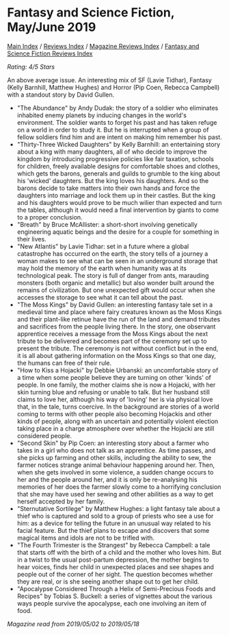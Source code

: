 # Fantasy and Science Fiction, May/June 2019

[Main Index](../../../README.md) / [Reviews Index](../../README.md) / [Magazine Reviews Index](../README.md) / [Fantasy and Science Fiction Reviews Index](README.md)

*Rating: 4/5 Stars*

An above average issue. An interesting mix of SF (Lavie Tidhar), Fantasy (Kelly Barnhill, Matthew Hughes) and Horror (Pip Coen, Rebecca Campbell) with a standout story by David Gullen.

- "The Abundance" by Andy Dudak: the story of a soldier who eliminates inhabited enemy planets by inducing changes in the world's environment. The soldier wants to forget his past and has taken refuge on a world in order to study it. But he is interrupted when a group of fellow soldiers find him and are intent on making him remember his past.
- "Thirty-Three Wicked Daughters" by Kelly Barnhill: an entertaining story about a king with many daughters, all of who decide to improve the kingdom by introducing progressive policies like fair taxation, schools for children, freely available designs for comfortable shoes and clothes, which gets the barons, generals and guilds to grumble to the king about his 'wicked' daughters. But the king loves his daughters. And so the barons decide to take matters into their own hands and force the daughters into marriage and lock them up in their castles. But the king and his daughters would prove to be much wilier than expected and turn the tables, although it would need a final intervention by giants to come to a proper conclusion.
- "Breath" by Bruce McAllister: a short-short involving genetically engineering aquatic beings and the desire for a couple for something in their lives.
- "New Atlantis" by Lavie Tidhar: set in a future where a global catastrophe has occurred on the earth, the story tells of a journey a woman makes to see what can be seen in an underground storage that may hold the memory of the earth when humanity was at its technological peak. The story is full of danger from ants, marauding monsters (both organic and metallic) but also wonder built around the remains of civilization. But one unexpected gift would occur when she accesses the storage to see what it can tell about the past.
- "The Moss Kings" by David Gullen: an interesting fantasy tale set in a medieval time and place where fairy creatures known as the Moss Kings and their plant-like retinue have the run of the land and demand tributes and sacrifices from the people living there. In the story, one observant apprentice receives a message from the Moss Kings about the next tribute to be delivered and becomes part of the ceremony set up to present the tribute. The ceremony is not without conflict but in the end, it is all about gathering information on the Moss Kings so that one day, the humans can free of their rule.
- "How to Kiss a Hojacki" by Debbie Urbanski: an uncomfortable story of a time when some people believe they are turning on other 'kinds' of people. In one family, the mother claims she is now a Hojacki, with her skin turning blue and refusing or unable to talk. But her husband still claims to love her, although his way of 'loving' her is via physical love that, in the tale, turns coercive. In the background are stories of a world coming to terms with other people also becoming Hojackis and other kinds of people, along with an uncertain and potentially violent election taking place in a charge atmosphere over whether the Hojacki are still considered people.
- "Second Skin" by Pip Coen: an interesting story about a farmer who takes in a girl who does not talk as an apprentice. As time passes, and she picks up farming and other skills, including the ability to sew, the farmer notices strange animal behaviour happening around her. Then, when she gets involved in some violence, a sudden change occurs to her and the people around her, and it is only be re-analysing his memories of her does the farmer slowly come to a horrifying conclusion that she may have used her sewing and other abilities as a way to get herself accepted by her family.
- "Sternutative Sortilege" by Matthew Hughes: a light fantasy tale about a thief who is captured and sold to a group of priests who see a use for him: as a device for telling the future in an unusual way related to his facial feature. But the thief plans to escape and discovers that some magical items and idols are not to be trifled with.
- "The Fourth Trimester is the Strangest" by Rebecca Campbell: a tale that starts off with the birth of a child and the mother who loves him. But in a twist to the usual post-partum depression, the mother begins to hear voices, finds her child in unexpected places and see shapes and people out of the corner of her sight. The question becomes whether they are real, or is she seeing another shape out to get her child.
- "Apocalypse Considered Through a Helix of Semi-Precious Foods and Recipes" by Tobias S. Buckell: a series of vignettes about the various ways people survive the apocalypse, each one involving an item of food.

*Magazine read from 2019/05/02 to 2019/05/18*
